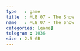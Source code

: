 ```yaml
---
type   : game
title  : MLB 07 - The Show
name   : MLB 07 - The Show
categories: [game]
telegram : 1036
size : 2.5 GB
---
```



